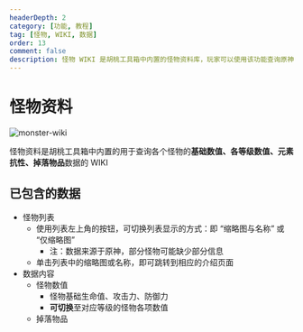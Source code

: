 ```yaml
---
headerDepth: 2
category: [功能, 教程]
tag: [怪物, WIKI, 数据]
order: 13
comment: false
description: 怪物 WIKI 是胡桃工具箱中内置的怪物资料库，玩家可以使用该功能查询原神内全部怪物的具体信息，通过分析怪物来降低游戏难度。
---
```


# 怪物资料

![monster-wiki](https://img.alicdn.com/imgextra/i3/1797064093/O1CN01WdFqdC1g6e0sAREwO_!!1797064093.png_.webp)

怪物资料是胡桃工具箱中内置的用于查询各个怪物的**基础数值、各等级数值、元素抗性、掉落物品**数据的 WIKI

## 已包含的数据

- 怪物列表
  - 使用列表左上角的按钮，可切换列表显示的方式：即 “缩略图与名称” 或 “仅缩略图”
    - 注：数据来源于原神，部分怪物可能缺少部分信息
  - 单击列表中的缩略图或名称，即可跳转到相应的介绍页面
- 数据内容
  - 怪物数值
    - 怪物基础生命值、攻击力、防御力
    - **可切换**至对应等级的怪物各项数值
  - 掉落物品
